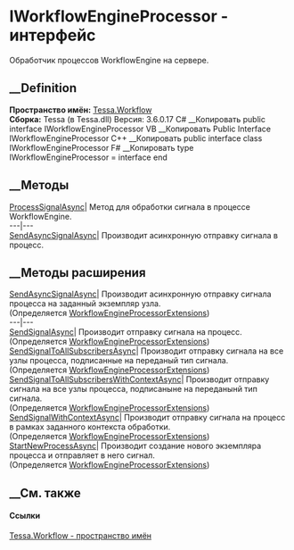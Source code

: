 # IWorkflowEngineProcessor - интерфейс
Обработчик процессов WorkflowEngine на сервере.
## __Definition
 **Пространство имён:** [Tessa.Workflow](N_Tessa_Workflow.htm)  
 **Сборка:** Tessa (в Tessa.dll) Версия: 3.6.0.17
C# __Копировать
     public interface IWorkflowEngineProcessor
VB __Копировать
     Public Interface IWorkflowEngineProcessor
C++ __Копировать
     public interface class IWorkflowEngineProcessor
F# __Копировать
     type IWorkflowEngineProcessor = interface end
##  __Методы
[ProcessSignalAsync](M_Tessa_Workflow_IWorkflowEngineProcessor_ProcessSignalAsync.htm)|
Метод для обработки сигнала в процессе WorkflowEngine.  
---|---  
[SendAsyncSignalAsync](M_Tessa_Workflow_IWorkflowEngineProcessor_SendAsyncSignalAsync.htm)|
Производит асинхронную отправку сигнала в процесс.  
## __Методы расширения
[SendAsyncSignalAsync](M_Tessa_Workflow_WorkflowEngineProcessorExtensions_SendAsyncSignalAsync.htm)|
Производит асинхронную отправку сигнала процесса на заданный экземпляр узла.  
(Определяется
[WorkflowEngineProcessorExtensions](T_Tessa_Workflow_WorkflowEngineProcessorExtensions.htm))  
---|---  
[SendSignalAsync](M_Tessa_Workflow_WorkflowEngineProcessorExtensions_SendSignalAsync.htm)|
Производит отправку сигнала на процесс.  
(Определяется
[WorkflowEngineProcessorExtensions](T_Tessa_Workflow_WorkflowEngineProcessorExtensions.htm))  
[SendSignalToAllSubscribersAsync](M_Tessa_Workflow_WorkflowEngineProcessorExtensions_SendSignalToAllSubscribersAsync.htm)|
Производит отправку сигнала на все узлы процесса, подписанные на переданый тип
сигнала.  
(Определяется
[WorkflowEngineProcessorExtensions](T_Tessa_Workflow_WorkflowEngineProcessorExtensions.htm))  
[SendSignalToAllSubscribersWithContextAsync](M_Tessa_Workflow_WorkflowEngineProcessorExtensions_SendSignalToAllSubscribersWithContextAsync.htm)|
Производит отправку сигнала на все узлы процесса, подписаныне на переданынй
тип сигнала.  
(Определяется
[WorkflowEngineProcessorExtensions](T_Tessa_Workflow_WorkflowEngineProcessorExtensions.htm))  
[SendSignalWithContextAsync](M_Tessa_Workflow_WorkflowEngineProcessorExtensions_SendSignalWithContextAsync.htm)|
Производит отправку сигнала на процесс в рамках заданного контекста обработки.  
(Определяется
[WorkflowEngineProcessorExtensions](T_Tessa_Workflow_WorkflowEngineProcessorExtensions.htm))  
[StartNewProcessAsync](M_Tessa_Workflow_WorkflowEngineProcessorExtensions_StartNewProcessAsync.htm)|
Производит создание нового экземпляра процесса и отправляет в него сигнал.  
(Определяется
[WorkflowEngineProcessorExtensions](T_Tessa_Workflow_WorkflowEngineProcessorExtensions.htm))  
##  __См. также
#### Ссылки
[Tessa.Workflow - пространство имён](N_Tessa_Workflow.htm)
